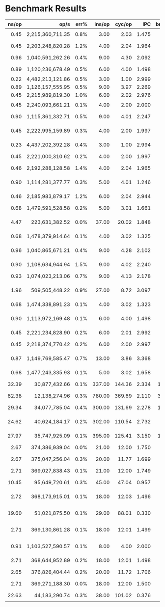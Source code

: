 # Benchmark Results

|               ns/op |                op/s |    err% |          ins/op |          cyc/op |    IPC |         bra/op |   miss% |     total | benchmark
|--------------------:|--------------------:|--------:|----------------:|----------------:|-------:|---------------:|--------:|----------:|:----------
|                0.45 |    2,215,360,711.35 |    0.8% |            3.00 |            2.03 |  1.475 |           0.00 |    0.0% |      0.06 | `Store int (reference 'no-op')`
|                0.45 |    2,203,248,820.28 |    1.2% |            4.00 |            2.04 |  1.964 |           0.00 |    0.0% |      0.06 | `SimpleMath::Vector2 addition`
|                0.96 |    1,040,591,262.26 |    0.4% |            9.00 |            4.30 |  2.092 |           0.00 |  101.4% |      0.12 | `SimpleMath::Vector3 addition`
|                0.89 |    1,120,236,678.49 |    0.5% |            6.00 |            4.00 |  1.498 |           0.00 |  111.2% |      0.11 | `SimpleMath::Vector4 addition`
|                0.22 |    4,482,213,121.86 |    0.5% |            3.00 |            1.00 |  2.999 |           0.00 |    0.0% |      0.03 | `glm::vec2 addition`
|                0.89 |    1,126,157,555.95 |    0.5% |            9.00 |            3.97 |  2.269 |           0.00 |  106.5% |      0.11 | `glm::vec3 addition`
|                0.45 |    2,215,989,819.30 |    1.0% |            6.00 |            2.02 |  2.976 |           0.00 |    0.0% |      0.06 | `glm::vec4 addition`
|                0.45 |    2,240,093,661.21 |    0.1% |            4.00 |            2.00 |  2.000 |           0.00 |    0.0% |      0.06 | `DirectX::XMFLOAT2 addition`
|                0.90 |    1,115,361,332.71 |    0.5% |            9.00 |            4.01 |  2.247 |           0.00 |  107.3% |      0.11 | `DirectX::XMFLOAT3 addition`
|                0.45 |    2,222,995,159.89 |    0.3% |            4.00 |            2.00 |  1.997 |           0.00 |    0.0% |      0.06 | `DirectX::XMFLOAT4 addition without Loads`
|                0.23 |    4,437,202,392.28 |    0.4% |            3.00 |            1.00 |  2.994 |           0.00 |    0.0% |      0.03 | `Vectormath::Vector2 addition`
|                0.45 |    2,221,000,310.62 |    0.2% |            4.00 |            2.00 |  1.997 |           0.00 |    0.0% |      0.06 | `Vectormath::Vector3 addition`
|                0.46 |    2,192,288,128.58 |    1.4% |            4.00 |            2.04 |  1.965 |           0.00 |    0.0% |      0.06 | `Vectormath::Vector4 addition`
|                0.90 |    1,114,281,377.77 |    0.3% |            5.00 |            4.01 |  1.246 |           0.00 |  107.1% |      0.11 | `Complex operation 1 with SimpleMath::Vector*`
|                0.46 |    2,185,983,879.17 |    1.2% |            6.00 |            2.04 |  2.944 |           0.00 |    0.0% |      0.06 | `Complex operation 1 with glm::vec*`
|                0.68 |    1,479,591,528.58 |    0.2% |            5.00 |            3.01 |  1.661 |           0.00 |    0.0% |      0.09 | `Complex operation 1 with DXM`
|                4.47 |      223,631,382.52 |    0.0% |           37.00 |           20.02 |  1.848 |           0.00 |   91.3% |      0.56 | `Complex operation 1 with DXM w/out loads`
|                0.68 |    1,478,379,914.64 |    0.1% |            4.00 |            3.02 |  1.325 |           0.00 |    0.0% |      0.09 | `Complex operation 1 with Vectormath`
|                0.96 |    1,040,865,671.21 |    0.4% |            9.00 |            4.28 |  2.102 |           0.00 |  107.1% |      0.12 | `Complex operation 2 with SimpleMath::Vector3`
|                0.90 |    1,108,634,944.94 |    1.5% |            9.00 |            4.02 |  2.240 |           0.00 |  111.2% |      0.11 | `Complex operation 2 with glm::vec3`
|                0.93 |    1,074,023,213.06 |    0.7% |            9.00 |            4.13 |  2.178 |           0.00 |  107.3% |      0.12 | `Complex operation 2 with DXM`
|                1.96 |      509,505,448.22 |    0.9% |           27.00 |            8.72 |  3.097 |           0.00 |   75.0% |      0.25 | `Complex operation 2 with DXM w/out loads`
|                0.68 |    1,474,338,891.23 |    0.1% |            4.00 |            3.02 |  1.323 |           0.00 |    0.0% |      0.09 | `Complex operation 2 with Vectormath`
|                0.90 |    1,113,972,169.48 |    0.1% |            6.00 |            4.00 |  1.498 |           0.00 |  107.3% |      0.11 | `Complex operation 3 with SimpleMath::Vector4`
|                0.45 |    2,221,234,828.90 |    0.2% |            6.00 |            2.01 |  2.992 |           0.00 |    0.0% |      0.06 | `Complex operation 3 with glm::vec4`
|                0.45 |    2,218,374,770.42 |    0.2% |            6.00 |            2.00 |  2.997 |           0.00 |    0.0% |      0.06 | `Complex operation 3 with DXM`
|                0.87 |    1,149,769,585.47 |    0.7% |           13.00 |            3.86 |  3.368 |           0.00 |  101.4% |      0.11 | `Complex operation 3 with DXM w/out loads`
|                0.68 |    1,477,243,335.93 |    0.1% |            5.00 |            3.02 |  1.658 |           0.00 |    0.0% |      0.09 | `Complex operation 3 with Vectormath`
|               32.39 |       30,877,432.66 |    0.1% |          337.00 |          144.36 |  2.334 |          11.00 |    0.0% |      4.09 | `Construct model matrix SimpleMath`
|               82.38 |       12,138,274.96 |    0.3% |          780.00 |          369.69 |  2.110 |          35.00 |    0.0% |     10.37 | `Construct model matrix glm`
|               29.34 |       34,077,785.04 |    0.4% |          300.00 |          131.69 |  2.278 |          11.00 |    0.0% |      3.71 | `Construct model matrix DXM (manual)`
|               24.62 |       40,624,184.17 |    0.2% |          302.00 |          110.54 |  2.732 |           0.00 |   98.6% |      3.09 | `Construct model matrix DXM (builtin)`
|               27.97 |       35,747,925.09 |    0.1% |          395.00 |          125.41 |  3.150 |          11.00 |    0.0% |      3.53 | `Construct model matrix Vectormath`
|                2.67 |      374,386,939.04 |    0.0% |           21.00 |           12.00 |  1.750 |           0.00 |   83.3% |      0.34 | `Construct view matrix SimpleMath`
|                2.67 |      375,047,256.04 |    0.3% |           20.00 |           11.77 |  1.699 |           0.00 |   83.3% |      0.33 | `Construct view matrix glm`
|                2.71 |      369,027,838.43 |    0.1% |           21.00 |           12.00 |  1.749 |           0.00 |   83.3% |      0.34 | `Construct view matrix DXM`
|               10.45 |       95,649,720.61 |    0.3% |           45.00 |           47.04 |  0.957 |           0.00 |   96.5% |      1.32 | `Construct view matrix Vectormath`
|                2.72 |      368,173,915.01 |    0.1% |           18.00 |           12.03 |  1.496 |           0.00 |   83.3% |      0.34 | `Construct perspective matrix SimpleMath`
|               19.60 |       51,021,875.50 |    0.1% |           29.00 |           88.01 |  0.330 |           0.00 |   98.0% |      2.47 | `Construct perspective matrix glm`
|                2.71 |      369,130,861.28 |    0.1% |           18.00 |           12.01 |  1.499 |           0.00 |   83.3% |      0.34 | `Construct perspective matrix DXM`
|                0.91 |    1,103,527,590.57 |    0.1% |            8.00 |            4.00 |  2.000 |           0.00 |  111.2% |      0.11 | `Construct perspective matrix Vectormath`
|                2.71 |      368,644,952.89 |    0.2% |           18.00 |           12.01 |  1.498 |           0.00 |   83.3% |      0.35 | `Construct ortho matrix SimpleMath`
|                2.65 |      376,826,404.44 |    0.2% |           20.00 |           11.72 |  1.706 |           0.00 |   83.3% |      0.33 | `Construct ortho matrix glm`
|                2.71 |      369,271,188.30 |    0.0% |           18.00 |           12.00 |  1.500 |           0.00 |   83.3% |      0.34 | `Construct ortho matrix DXM`
|               22.63 |       44,183,290.74 |    0.3% |           38.00 |          101.02 |  0.376 |           0.00 |   98.4% |      2.85 | `Construct ortho matrix Vectormath`
